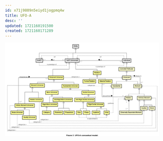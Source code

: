 ```yaml
---
id: x71j9809n5eiyd1jogpmq4w
title: UFO-A
desc: ''
updated: 1721160191500
created: 1721160171289
---
```


![](/assets/images/2024-07-16-13-03-10.png)